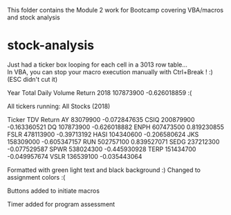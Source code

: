 This folder contains the Module 2 work for Bootcamp covering VBA/macros and stock analysis

# stock-analysis

Just had a ticker box looping for each cell in a 3013 row table...  
In VBA, you can stop your macro execution manually with Ctrl+Break ! :)  (ESC didn't cut it)

Year	Total Daily Volume	Return
2018	107873900	          -0.626018859
:(

All tickers running:
All Stocks (2018)		
		
Ticker	TDV	  Return
AY	83079900	-0.072847635
CSIQ	200879900	-0.163360521
DQ	107873900	-0.626018882
ENPH	607473500	0.819230855
FSLR	478113900	-0.39713192
HASI	104340600	-0.206580624
JKS	158309000	-0.605347157
RUN	502757100	0.839527071
SEDG	237212300	-0.077529587
SPWR	538024300	-0.445930928
TERP	151434700	-0.049957674
VSLR	136539100	-0.035443064

Formatted with green light text and black background :)
Changed to assignment colors :(

Buttons added to initiate macros

Timer added for program assessment

